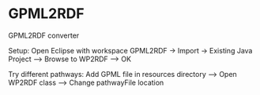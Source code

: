# GPML2RDF
GPML2RDF converter


Setup:
Open Eclipse with workspace GPML2RDF -> Import -> Existing Java Project --> Browse to WP2RDF --> OK

Try different pathways:
Add GPML file in resources directory --> Open WP2RDF class --> Change pathwayFile location
